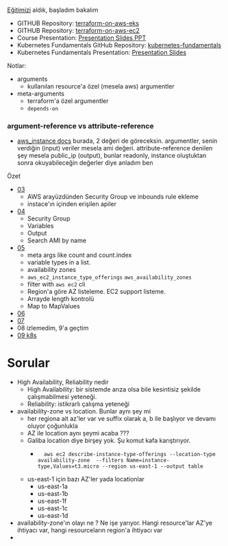[Eğitimizi](https://www.udemy.com/course/terraform-on-aws-eks-kubernetes-iac-sre-50-real-world-demos) aldık, başladım bakalım


- GITHUB Repository: [terraform-on-aws-eks](https://github.com/stacksimplify/terraform-on-aws-eks)
- GITHUB Repository: [terraform-on-aws-ec2](https://github.com/stacksimplify/terraform-on-aws-ec2)
- Course Presentation: [Presentation Slides PPT](https://github.com/stacksimplify/terraform-on-aws-eks/tree/main/course-presentation)
- Kubernetes Fundamentals GitHub Repository: [kubernetes-fundamentals](https://github.com/stacksimplify/kubernetes-fundamentals)
- Kubernetes Fundamentals Presentation: [Presentation Slides](https://github.com/stacksimplify/kubernetes-fundamentals/tree/master/presentation)


Notlar: 
- arguments
    - kullanılan resource'a özel (mesela aws) argumentler
- meta-arguments
    - terraform'a özel argumentler
    - `depends-on`

### argument-reference vs attribute-reference
- [aws_instance docs](https://registry.terraform.io/providers/hashicorp/aws/latest/docs/resources/instance.html#argument-reference) burada, 2 değeri de göreceksin. argumentler, senin verdiğin (input) veriler mesela ami değeri. attribute-reference denilen şey mesela public_ip (output), bunlar readonly, instance oluştuktan sonra okuyabileceğin değerler diye anladım ben


Özet
- [03](./03/README.md)
    - AWS arayüzdünden Security Group ve inbounds rule ekleme
    - instace'ın içinden erişilen apiler
- [04](./04/README.md)
    - Security Group
    - Variables
    - Output
    - Search AMI by name
- [05](./05/README.md)
    - meta args like count and count.index
    - variable types in a list.
    - availability zones
    - `aws_ec2_instance_type_offerings` `aws_availability_zones`
    - filter with `aws ec2` cli
    - Region'a göre AZ listeleme. EC2 support listeme.
    - Arrayde length kontrolü
    - Map to MapValues
- [06](./06/README.md)
- [07](./07/README.md)
- 08 izlemedim, 9'a geçtim
- [09 k8s](./09/README.md)


# Sorular
- High Availability, Reliability nedir
    - High Availability: bir sistemde arıza olsa bile kesintisiz şekilde çalışmabilmesi yeteneği.
    - Reliability: istikrarlı çalışma yeteneği
- availability-zone vs location. Bunlar aynı şey mi
    - her regiona ait az'ler var ve suffix olarak a, b ile başlıyor ve devamı oluyor çoğunlukla
    - AZ ile location aynı şeymi acaba ???
    - Galiba location diye birşey yok. Şu komut kafa karıştırıyor.
        - ```t
            aws ec2 describe-instance-type-offerings --location-type availability-zone  --filters Name=instance-type,Values=t3.micro --region us-east-1 --output table
          ```
    - us-east-1 için bazı AZ'ler yada locationlar
        - us-east-1a
        - us-east-1b
        - us-east-1f
        - us-east-1c
        - us-east-1d
- availability-zone'ın olayı ne ? Ne işe yarıyor. Hangi resource'lar AZ'ye ihtiyacı var, hangi resourceların region'a ihtiyacı var
- 